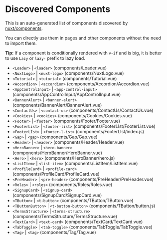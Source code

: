 # Discovered Components

This is an auto-generated list of components discovered by [nuxt/components](https://github.com/nuxt/components).

You can directly use them in pages and other components without the need to import them.

**Tip:** If a component is conditionally rendered with `v-if` and is big, it is better to use `Lazy` or `lazy-` prefix to lazy load.

- `<Loader>` | `<loader>` (components/Loader.vue)
- `<NuxtLogo>` | `<nuxt-logo>` (components/NuxtLogo.vue)
- `<Tutorial>` | `<tutorial>` (components/Tutorial.vue)
- `<Accordion>` | `<accordion>` (components/Accordion/Accordion.vue)
- `<AppControlInput>` | `<app-control-input>` (components/AppControlInput/AppControlInput.vue)
- `<BannerAlert>` | `<banner-alert>` (components/BannerAlert/BannerAlert.vue)
- `<ContactUs>` | `<contact-us>` (components/ContactUs/ContactUs.vue)
- `<Cookies>` | `<cookies>` (components/Cookies/Cookies.vue)
- `<Footer>` | `<footer>` (components/Footer/Footer.vue)
- `<FooterList>` | `<footer-list>` (components/FooterLIst/FooterList.vue)
- `<FooterLIst>` | `<footer-l-ist>` (components/FooterLIst/index.js)
- `<Gap>` | `<gap>` (components/Gap/Gap.vue)
- `<Header>` | `<header>` (components/Header/Header.vue)
- `<HeroBanner>` | `<hero-banner>` (components/HeroBanner/HeroBanner.vue)
- `<Hero>` | `<hero>` (components/HeroBanner/hero.js)
- `<ListItem>` | `<list-item>` (components/ListItem/ListItem.vue)
- `<ProfileCard>` | `<profile-card>` (components/ProfileCard/ProfileCard.vue)
- `<PreHeader>` | `<pre-header>` (components/PreHeader/PreHeader.vue)
- `<Roles>` | `<roles>` (components/Roles/Roles.vue)
- `<SignupCard>` | `<signup-card>` (components/SignupCard/SignupCard.vue)
- `<TButton>` | `<t-button>` (components/TButton/TButton.vue)
- `<TButtonButton>` | `<t-button-button>` (components/TButton/button.js)
- `<TermsStructure>` | `<terms-structure>` (components/TermsStructure/TermsStructure.vue)
- `<TextCard>` | `<text-card>` (components/TextCard/TextCard.vue)
- `<TabToggle>` | `<tab-toggle>` (components/TabToggle/TabToggle.vue)
- `<Tag>` | `<tag>` (components/Tag/Tag.vue)
